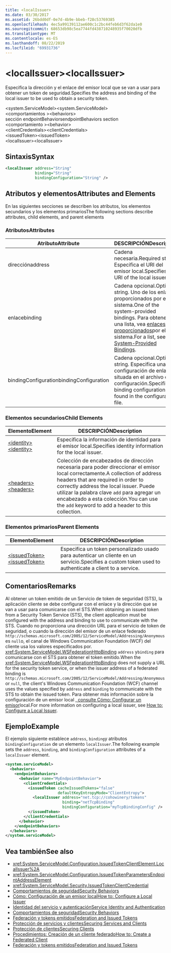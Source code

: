 ```yaml
---
title: <localIssuer>
ms.date: 03/30/2017
ms.assetid: 26bdd0df-0e7d-4b9e-bbeb-f28c53769385
ms.openlocfilehash: 4ec5a99139112ae600c1c2bc44feb6d3f62da1e0
ms.sourcegitcommit: 68653db98c5ea7744fd438710248935f70020dfb
ms.translationtype: MT
ms.contentlocale: es-ES
ms.lasthandoff: 08/22/2019
ms.locfileid: "69931736"
---
```

# <a name="localissuer"></a><span data-ttu-id="19831-101">\<localIssuer></span><span class="sxs-lookup"><span data-stu-id="19831-101">\<localIssuer></span></span>
<span data-ttu-id="19831-102">Especifica la dirección y el enlace del emisor local que se van a usar para obtener un token de seguridad.</span><span class="sxs-lookup"><span data-stu-id="19831-102">Specifies the address and binding of the local issuer to be used to obtain a security token.</span></span>  
  
 <span data-ttu-id="19831-103">\<system.ServiceModel></span><span class="sxs-lookup"><span data-stu-id="19831-103">\<system.ServiceModel></span></span>  
<span data-ttu-id="19831-104">\<comportamientos ></span><span class="sxs-lookup"><span data-stu-id="19831-104">\<behaviors></span></span>  
<span data-ttu-id="19831-105">sección endpointBehaviors</span><span class="sxs-lookup"><span data-stu-id="19831-105">endpointBehaviors section</span></span>  
<span data-ttu-id="19831-106">\<comportamiento ></span><span class="sxs-lookup"><span data-stu-id="19831-106">\<behavior></span></span>  
<span data-ttu-id="19831-107">\<clientCredentials></span><span class="sxs-lookup"><span data-stu-id="19831-107">\<clientCredentials></span></span>  
<span data-ttu-id="19831-108">\<issuedToken></span><span class="sxs-lookup"><span data-stu-id="19831-108">\<issuedToken></span></span>  
<span data-ttu-id="19831-109">\<localIssuer></span><span class="sxs-lookup"><span data-stu-id="19831-109">\<localIssuer></span></span>  
  
## <a name="syntax"></a><span data-ttu-id="19831-110">Sintaxis</span><span class="sxs-lookup"><span data-stu-id="19831-110">Syntax</span></span>  
  
```xml  
<localIssuer address="String"
             binding="String"
             bindingConfiguration="String" />
```  
  
## <a name="attributes-and-elements"></a><span data-ttu-id="19831-111">Atributos y elementos</span><span class="sxs-lookup"><span data-stu-id="19831-111">Attributes and Elements</span></span>  
 <span data-ttu-id="19831-112">En las siguientes secciones se describen los atributos, los elementos secundarios y los elementos primarios</span><span class="sxs-lookup"><span data-stu-id="19831-112">The following sections describe attributes, child elements, and parent elements</span></span>  
  
### <a name="attributes"></a><span data-ttu-id="19831-113">Atributos</span><span class="sxs-lookup"><span data-stu-id="19831-113">Attributes</span></span>  
  
|<span data-ttu-id="19831-114">Atributo</span><span class="sxs-lookup"><span data-stu-id="19831-114">Attribute</span></span>|<span data-ttu-id="19831-115">DESCRIPCIÓN</span><span class="sxs-lookup"><span data-stu-id="19831-115">Description</span></span>|  
|---------------|-----------------|  
|<span data-ttu-id="19831-116">dirección</span><span class="sxs-lookup"><span data-stu-id="19831-116">address</span></span>|<span data-ttu-id="19831-117">Cadena necesaria.</span><span class="sxs-lookup"><span data-stu-id="19831-117">Required string.</span></span> <span data-ttu-id="19831-118">Especifica el URI del emisor local.</span><span class="sxs-lookup"><span data-stu-id="19831-118">Specifies the URI of the local issuer.</span></span>|  
|<span data-ttu-id="19831-119">enlace</span><span class="sxs-lookup"><span data-stu-id="19831-119">binding</span></span>|<span data-ttu-id="19831-120">Cadena opcional.</span><span class="sxs-lookup"><span data-stu-id="19831-120">Optional string.</span></span> <span data-ttu-id="19831-121">Uno de los enlaces proporcionados por el sistema.</span><span class="sxs-lookup"><span data-stu-id="19831-121">One of the system-provided bindings.</span></span> <span data-ttu-id="19831-122">Para obtener una lista, vea [enlaces proporcionados](../../../wcf/system-provided-bindings.md)por el sistema.</span><span class="sxs-lookup"><span data-stu-id="19831-122">For a list, see [System-Provided Bindings](../../../wcf/system-provided-bindings.md).</span></span>|  
|<span data-ttu-id="19831-123">bindingConfiguration</span><span class="sxs-lookup"><span data-stu-id="19831-123">bindingConfiguration</span></span>|<span data-ttu-id="19831-124">Cadena opcional.</span><span class="sxs-lookup"><span data-stu-id="19831-124">Optional string.</span></span> <span data-ttu-id="19831-125">Especifica una configuración de enlace situada en el archivo de configuración.</span><span class="sxs-lookup"><span data-stu-id="19831-125">Specifies a binding configuration found in the configuration file.</span></span>|  
  
### <a name="child-elements"></a><span data-ttu-id="19831-126">Elementos secundarios</span><span class="sxs-lookup"><span data-stu-id="19831-126">Child Elements</span></span>  
  
|<span data-ttu-id="19831-127">Elemento</span><span class="sxs-lookup"><span data-stu-id="19831-127">Element</span></span>|<span data-ttu-id="19831-128">DESCRIPCIÓN</span><span class="sxs-lookup"><span data-stu-id="19831-128">Description</span></span>|  
|-------------|-----------------|  
|[<span data-ttu-id="19831-129">\<identity></span><span class="sxs-lookup"><span data-stu-id="19831-129">\<identity></span></span>](identity.md)|<span data-ttu-id="19831-130">Especifica la información de identidad para el emisor local.</span><span class="sxs-lookup"><span data-stu-id="19831-130">Specifies identity information for the local issuer.</span></span>|  
|[<span data-ttu-id="19831-131">\<headers></span><span class="sxs-lookup"><span data-stu-id="19831-131">\<headers></span></span>](headers-element.md)|<span data-ttu-id="19831-132">Colección de encabezados de dirección necesaria para poder direccionar el emisor local correctamente.</span><span class="sxs-lookup"><span data-stu-id="19831-132">A collection of address headers that are required in order to correctly address the local issuer.</span></span> <span data-ttu-id="19831-133">Puede utilizar la palabra clave `add` para agregar un encabezado a esta colección.</span><span class="sxs-lookup"><span data-stu-id="19831-133">You can use the `add` keyword to add a header to this collection.</span></span>|  
  
### <a name="parent-elements"></a><span data-ttu-id="19831-134">Elementos primarios</span><span class="sxs-lookup"><span data-stu-id="19831-134">Parent Elements</span></span>  
  
|<span data-ttu-id="19831-135">Elemento</span><span class="sxs-lookup"><span data-stu-id="19831-135">Element</span></span>|<span data-ttu-id="19831-136">DESCRIPCIÓN</span><span class="sxs-lookup"><span data-stu-id="19831-136">Description</span></span>|  
|-------------|-----------------|  
|[<span data-ttu-id="19831-137">\<issuedToken></span><span class="sxs-lookup"><span data-stu-id="19831-137">\<issuedToken></span></span>](issuedtoken.md)|<span data-ttu-id="19831-138">Especifica un token personalizado usado para autenticar un cliente en un servicio.</span><span class="sxs-lookup"><span data-stu-id="19831-138">Specifies a custom token used to authenticate a client to a service.</span></span>|  
  
## <a name="remarks"></a><span data-ttu-id="19831-139">Comentarios</span><span class="sxs-lookup"><span data-stu-id="19831-139">Remarks</span></span>  
 <span data-ttu-id="19831-140">Al obtener un token emitido de un Servicio de token de seguridad  (STS), la aplicación cliente se debe configurar con el enlace y la dirección que se van a usar para comunicarse con el STS.</span><span class="sxs-lookup"><span data-stu-id="19831-140">When obtaining an issued token from a Security Token Service (STS), the client application must be configured with the address and binding to use to communicate with the STS.</span></span> <span data-ttu-id="19831-141">Cuando no proporciona una dirección URL para el servicio de token de seguridad, o cuando la dirección del emisor de un enlace federado `http://schemas.microsoft.com/2005/12/ServiceModel/Addressing/Anonymous` es `null`o, el canal de Windows Communication Foundation (WCF) del cliente usa los valores especificados por. <xref:System.ServiceModel.WSFederationHttpBinding> `address` y`binding` para comunicarse con el STS para obtener el token emitido.</span><span class="sxs-lookup"><span data-stu-id="19831-141">When the <xref:System.ServiceModel.WSFederationHttpBinding> does not supply a URL for the security token service, or when the issuer address of a federated binding is `http://schemas.microsoft.com/2005/12/ServiceModel/Addressing/Anonymous` or `null`, the client's Windows Communication Foundation (WCF) channel uses the values specified by `address` and `binding` to communicate with the STS to obtain the issued token.</span></span> <span data-ttu-id="19831-142">Para obtener más información sobre la configuración de un emisor local [, consulte Cómo: Configurar un emisor](../../../wcf/feature-details/how-to-configure-a-local-issuer.md)local.</span><span class="sxs-lookup"><span data-stu-id="19831-142">For more information on configuring a local issuer, see [How to: Configure a Local Issuer](../../../wcf/feature-details/how-to-configure-a-local-issuer.md).</span></span>  
  
## <a name="example"></a><span data-ttu-id="19831-143">Ejemplo</span><span class="sxs-lookup"><span data-stu-id="19831-143">Example</span></span>  
 <span data-ttu-id="19831-144">El ejemplo siguiente establece `address`, `binding`y atributos `bindingConfiguration` de un elemento `localIssuer`.</span><span class="sxs-lookup"><span data-stu-id="19831-144">The following example sets the `address`, `binding`, and `bindingConfiguration` attributes of a `localIssuer` element.</span></span>  
  
```xml  
<system.serviceModel>
  <behaviors>
    <endpointBehaviors>
      <behavior name="MyEndpointBehavior">
        <clientCredentials>
          <issuedToken cacheIssuedTokens="false"
                       defaultKeyEntropyMode="ClientEntropy">
            <localIssuer address="net.tcp://cohowinery/tokens"
                         binding="netTcpBinding"
                         bindingConfiguration="myTcpBindingConfig" />
          </issuedToken>
        </clientCredentials>
      </behavior>
    </endpointBehaviors>
  </behaviors>
</system.serviceModel>
```  
  
## <a name="see-also"></a><span data-ttu-id="19831-145">Vea también</span><span class="sxs-lookup"><span data-stu-id="19831-145">See also</span></span>

- <xref:System.ServiceModel.Configuration.IssuedTokenClientElement.LocalIssuer%2A>
- <xref:System.ServiceModel.Configuration.IssuedTokenParametersEndpointAddressElement>
- <xref:System.ServiceModel.Security.IssuedTokenClientCredential>
- [<span data-ttu-id="19831-146">Comportamientos de seguridad</span><span class="sxs-lookup"><span data-stu-id="19831-146">Security Behaviors</span></span>](../../../wcf/feature-details/security-behaviors-in-wcf.md)
- [<span data-ttu-id="19831-147">Cómo: Configuración de un emisor local</span><span class="sxs-lookup"><span data-stu-id="19831-147">How to: Configure a Local Issuer</span></span>](../../../wcf/feature-details/how-to-configure-a-local-issuer.md)
- [<span data-ttu-id="19831-148">Identidad del servicio y autenticación</span><span class="sxs-lookup"><span data-stu-id="19831-148">Service Identity and Authentication</span></span>](../../../wcf/feature-details/service-identity-and-authentication.md)
- [<span data-ttu-id="19831-149">Comportamientos de seguridad</span><span class="sxs-lookup"><span data-stu-id="19831-149">Security Behaviors</span></span>](../../../wcf/feature-details/security-behaviors-in-wcf.md)
- [<span data-ttu-id="19831-150">Federación y tokens emitidos</span><span class="sxs-lookup"><span data-stu-id="19831-150">Federation and Issued Tokens</span></span>](../../../wcf/feature-details/federation-and-issued-tokens.md)
- [<span data-ttu-id="19831-151">Protección de servicios y clientes</span><span class="sxs-lookup"><span data-stu-id="19831-151">Securing Services and Clients</span></span>](../../../wcf/feature-details/securing-services-and-clients.md)
- [<span data-ttu-id="19831-152">Protección de clientes</span><span class="sxs-lookup"><span data-stu-id="19831-152">Securing Clients</span></span>](../../../wcf/securing-clients.md)
- [<span data-ttu-id="19831-153">Procedimientos: Creación de un cliente federado</span><span class="sxs-lookup"><span data-stu-id="19831-153">How to: Create a Federated Client</span></span>](../../../wcf/feature-details/how-to-create-a-federated-client.md)
- [<span data-ttu-id="19831-154">Federación y tokens emitidos</span><span class="sxs-lookup"><span data-stu-id="19831-154">Federation and Issued Tokens</span></span>](../../../wcf/feature-details/federation-and-issued-tokens.md)
